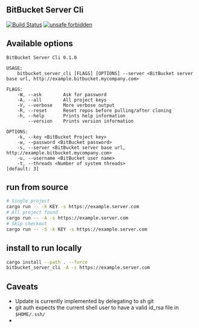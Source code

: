 BitBucket Server Cli
----

[![Build Status](https://travis-ci.org/jensim/bitbucket_server_cli.svg?branch=master)](https://travis-ci.org/jensim/bitbucket_server_cli)
[![unsafe forbidden](https://img.shields.io/badge/unsafe-forbidden-success.svg)](https://github.com/rust-secure-code/safety-dance/)


## Available options
```
BitBucket Server Cli 0.1.0

USAGE:
    bitbucket_server_cli [FLAGS] [OPTIONS] --server <BitBucket server base url, http://example.bitbucket.mycompany.com>

FLAGS:
    -W, --ask        Ask for password
    -A, --all        All project keys
    -V, --verbose    More verbose output
    -R, --reset      Reset repos before pulling/after cloning
    -h, --help       Prints help information
        --version    Prints version information

OPTIONS:
    -k, --key <BitBucket Project key>                                                   
    -w, --password <BitBucket password>                                                 
    -s, --server <BitBucket server base url, http://example.bitbucket.mycompany.com>    
    -u, --username <BitBucket user name>                                                
    -t, --threads <Number of system threads>                                             [default: 3]

```

## run from source
```bash
# Single project
cargo run -- -k KEY -s https://example.server.com
# All project found
cargo run -- -A -s https://example.server.com
# Skip checkout
cargo run -- -S -k KEY -s https://example.server.com
```

## install to run locally
```bash
cargo install --path . --force
bitbucket_server_cli -A -s https://example.server.com
```

## Caveats
- Update is currently implemented by delegating to sh git
- git auth expects the current shell user to have a valid id_rsa file in `$HOME/.ssh/`
- 
